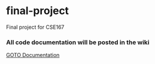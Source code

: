 # final-project
Final project for CSE167


### All code documentation will be posted in the wiki
[GOTO Documentation](https://github.com/jimmyxgong/final-project/wiki/Code)
